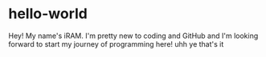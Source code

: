 # hello-world
Hey! My name's iRAM. I'm pretty new to coding and GitHub and I'm looking forward to start my journey of programming here!
uhh
ye that's it
